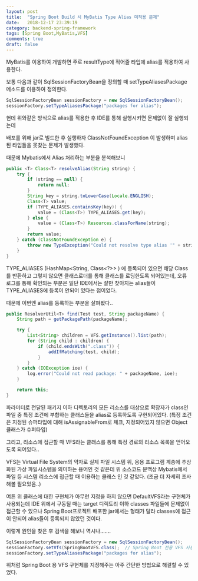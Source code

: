 ```yaml
---
layout: post
title:  "Spring Boot Build 시 MyBatis Type Alias 미적용 문제"
date:   2018-12-17 23:39:19
category: backend-spring-framework
tags: [Spring Boot,MyBatis,VFS]
comments: true
draft: false
---
```

MyBatis를 이용하여 개발하면 주로 resultType에 적어줄 타입에 alias를 적용하여 사용한다.

보통 다음과 같이 SqlSessionFactoryBean을 정의할 때 setTypeAliasesPackage 메소드를 이용하여 정의한다.

```java
SqlSessionFactoryBean sessionFactory = new SqlSessionFactoryBean();
sessionFactory.setTypeAliasesPackage("packages for alias");
```
<!--more-->
헌데 위와같은 방식으로 alias를 적용한 후 IDE를 통해 실행시키면 문제없이 잘 실행되는데

배포를 위해 jar로 빌드한 후 실행하자  ClassNotFoundException 이 발생하며 alias된 타입들을 못찾는 문제가 발생했다.

​때문에 Mybatis에서 Alias 처리하는 부분을 분석해보니

```java
public <T> Class<T> resolveAlias(String string) {
    try {
        if (string == null) {
            return null;
        }
        String key = string.toLowerCase(Locale.ENGLISH);
        Class<T> value;
        if (TYPE_ALIASES.containsKey(key)) {
            value = (Class<T>) TYPE_ALIASES.get(key);
        } else {
            value = (Class<T>) Resources.classForName(string);
        }
        return value;
    } catch (ClassNotFoundException e) {
        throw new TypeException("Could not resolve type alias '" + string + "'.  Cause: " + e, e);
    }
}
```
TYPE_ALIASES (HashMap<String, Class<?>> ) 에 등록되어 있으면 해당 Class를 반환하고 그렇지 않으면 클래스로더를 통해 클래스를 로딩한도록 되어있는데, 오류 로그를 통해 확인되는 부분은 일단 IDE에서는 잘만 찾아지는 alias들이 TYPE_ALIASES에 등록이 안되어 있다는 점이었다.

때문에 이번엔 alias를 등록하는 부분을 살펴봤다..

```java
public ResolverUtil<T> find(Test test, String packageName) {
    String path = getPackagePath(packageName);

    try {
        List<String> children = VFS.getInstance().list(path);
        for (String child : children) {
            if (child.endsWith(".class")) {
                addIfMatching(test, child);
            }
        }
    } catch (IOException ioe) {
        log.error("Could not read package: " + packageName, ioe);
    }

    return this;
}
```
파라미터로 전달된 패키지 이하 디렉토리의 모든 리소스를 대상으로 확장자가 class인 파일 중 특정 조건에 부합하는 클래스들을 alias로 등록하도록 구현되어있다. (특정 조건은 지정된 슈퍼타입에 대해 isAssignableFrom로 체크, 지정되어있지 않으면 Object클래스가 슈퍼타입)

그리고, 리소스에 접근할 때 VFS라는 클래스를 통해 특정 경로의 리소스 목록을 얻어오도록 되어있다..

​VFS는 Virtual File System의 약자로 실제 파일 시스템 위, 응용 프로그램 계층에 추상화된 가상 파일시스템을 의미하는 용어인 것 같은데 위 소스코드 문맥상 Mybatis에서 파일 등 시스템 리소스에 접근할 때 이용하는 클래스 인 것 같았다. (조금 더 자세히 조사해볼 필요있음..)

​여튼 위 클래스에 대한 구현체가 아무런 지정을 하지 않으면 DefaultVFS라는 구현체가 사용되는데 IDE 위에서 구동될 때는 target 디렉토리 이하 classes 파일들에 문제없이 접근할 수 있으나 Spring Boot프로젝트 배포한 jar에서는 형태가 달라 classes에 접근이 안되어 alias들이 등록되지 않았던 것이다.

이렇게 원인을 찾은 후 검색을 해보니 역시나.......

```java
SqlSessionFactoryBean sessionFactory = new SqlSessionFactoryBean();
sessionFactory.setVfs(SpringBootVFS.class);  // Spring Boot 전용 VFS 사용하도록 지정
sessionFactory.setTypeAliasesPackage("packages for alias");
```
위처럼 Spring Boot 용 VFS 구현체를 지정해주는 아주 간단한 방법으로 해결할 수 있었다.
